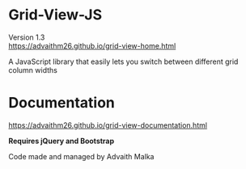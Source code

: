 # Grid-View-JS
Version 1.3 <br>
https://advaithm26.github.io/grid-view-home.html

A JavaScript library that easily lets you switch between different grid column widths

# Documentation
https://advaithm26.github.io/grid-view-documentation.html

<strong>Requires jQuery and Bootstrap </strong>

Code made and managed by Advaith Malka

